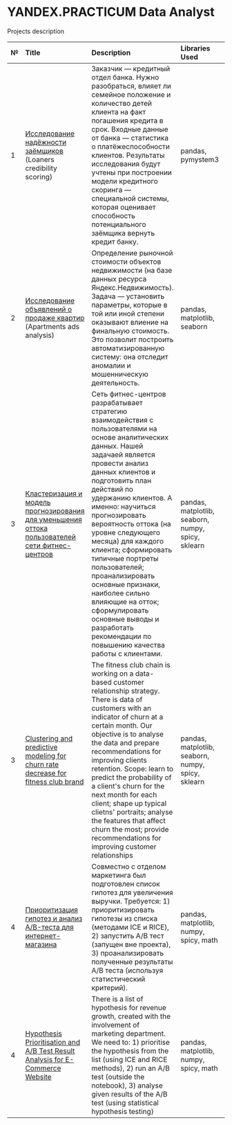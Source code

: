 # YANDEX.PRACTICUM  Data Analyst

Projects description

| № | Title | Description | Libraries Used | Language | 
| :-------------------- | :--------------------| :-------------------- | :--------------------------- |:---------------------------|
| 1 | [Исследование надёжности заёмщиков](https://github.com/taniakoeva/Yandex_Practicum/blob/master/1.%20Исследование%20надeжности%20заeмщиков.ipynb)  (Loaners credibility scoring) | Заказчик — кредитный отдел банка. Нужно разобраться, влияет ли семейное положение и количество детей клиента на факт погашения кредита в срок. Входные данные от банка — статистика о платёжеспособности клиентов.  Результаты исследования будут учтены при построении модели кредитного скоринга — специальной системы, которая оценивает способность потенциального заёмщика вернуть кредит банку. | pandas, pymystem3 | RU |
| 2 | [Исследование объявлений о продаже квартир](https://github.com/taniakoeva/Yandex_Practicum/blob/master/2.%20Исследование%20объявлений%20о%20продаже%20квартир.ipynb)  (Apartments ads analysis) | Определение рыночной стоимости объектов недвижимости (на базе данных ресурса Яндекс.Недвижимость). Задача — установить параметры, которые в той или иной степени оказывают влиение на финальную стоимость. Это позволит построить автоматизированную систему: она отследит аномалии и мошенническую деятельность.| pandas, matplotlib, seaborn | RU |
| 3 | [Кластеризация и модель прогнозирования для уменьшения оттока пользователей сети фитнес-центров](https://github.com/taniakoeva/Yandex_Practicum/blob/master/3.%20Кластеризация%20и%20модель%20прогнозирования%20для%20сети%20фитнес-центров.ipynb) | Сеть фитнес-центров разрабатывает стратегию взаимодействия с пользователями на основе аналитических данных. Нашей задачаей является провести анализ данных клиентов и подготовить план действий по удержанию клиентов. А именно: научиться прогнозировать вероятность оттока (на уровне следующего месяца) для каждого клиента; сформировать типичные портреты пользователей; проанализировать основные признаки, наиболее сильно влияющие на отток; сформулировать основные выводы и разработать рекомендации по повышению качества работы с клиентами.| pandas, matplotlib, seaborn, numpy, spicy, sklearn | RU |
| 3 | [Clustering and predictive modeling for churn rate decrease for fitness club brand](https://github.com/taniakoeva/Yandex_Practicum/blob/master/3.%20Clustering%20and%20predictive%20modeling%20for%20churn%20rate%20decrease%20for%20fitness%20club%20brand.ipynb) | The fitness club chain is working on a data-based customer relationship strategy. There is data of customers with an indicator of churn at a certain month. Our objective is to analyse the data and prepare recommendations for improving clients retention. Scope: learn to predict the probability of a client's churn for the next month for each client; shape up typical clietns' portraits; analyse the features that affect churn the most; provide recommendations for improving customer relationships| pandas, matplotlib, seaborn, numpy, spicy, sklearn | EN |
| 4 | [Приоритизация гипотез и анализ A/B-теста для интернет-магазина](https://github.com/taniakoeva/Yandex.Practicum/blob/master/4.%20Приоритизация%20гипотез%20и%20анализ%20A:B-теста%20для%20интернет-магазина.ipynb) | Совместно с отделом маркетинга был подготовлен список гипотез для увеличения выручки. Требуется: 1) приоритизировать гипотезы из списка (методами ICE и RICE), 2) запустить A/B тест (запущен вне проекта), 3) проанализировать полученные результаты A/B теста (используя статистический критерий). | pandas, matplotlib, numpy, spicy, math | RU |
| 4 | [Hypothesis Prioritisation and A/B Test Result Analysis for E-Commerce Website](https://github.com/taniakoeva/Yandex.Practicum/blob/master/4.%20Hypothesis%20Prioritisation%20and%20AB%20Test%20Result%20Analysis%20for%20E-Commerce%20Website.ipynb) | There is a list of hypothesis for revenue growth, created with the involvement of marketing department. We need to: 1) prioritise the hypothesis from the list (using ICE and RICE methods), 2) run an A/B test (outside the notebook), 3) analyse given results of the A/B test (using statistical hypothesis testing) | pandas, matplotlib, numpy, spicy, math | EN |
